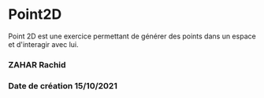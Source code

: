 # Point2D

Point 2D est une exercice permettant de générer des points dans un espace et d'interagir avec lui.

### ZAHAR Rachid 
### Date de création 15/10/2021